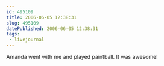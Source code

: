 ```yaml
---
id: 495109
title: 2006-06-05 12:38:31
slug: 495109
datePublished: 2006-06-05 12:38:31
tags:
 - livejournal
---
```


Amanda went with me and played paintball. It was awesome!
